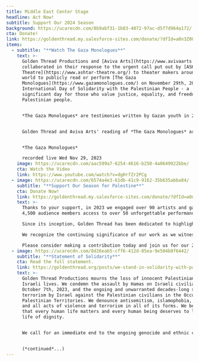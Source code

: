 ```yaml
---
title: Middle East Center Stage
headline: Act Now!
subtitle: Support Our 2024 Season
background: https://ucarecdn.com/8b9abf31-1b83-4072-97ac-d5f7d964a172/
cta: Donate!
link: https://goldenthread.my.salesforce-sites.com/donate/?dfId=a0n3Z00000tn4RsQAI
items:
  - subtitle: "**Watch The Gaza Monologues**"
    text: >-
      Golden Thread Productions and [Aviva Arts](https://www.avivaarts.org/)
      collaborated in their response to the urgent call put out by [ASHTAR
      Theatre](https://www.ashtar-theatre.org/) to theater makers around the
      world to publicly read or perform [The Gaza
      Monologues](https://www.gazamonologues.com/) on November 29th, 2023, the
      International Day of Solidarity with the Palestinian People - a
      significant day for those who value justice, equality, and freedom for the
      Palestinian people. 


      *The Gaza Monologues* are testimonies written by Gazan youth in 2010, after the first war on the Gaza Strip. Tragically, these monologues are still accurate today. They highlight the horrors, hopes, and resilience of the courageous Gazans, lifting the voices of children and people in Gaza.


      Golden Thread and Aviva Arts' reading of *The Gaza Monologues* are presented in multiple languages. To download the Gaza Monologues and read along in different languages please visit: *[The Gaza Monologues](https://www.gazamonologues.com/copy-of-team)* scripts page.


      *The Gaza Monologues* 

      recorded live Wed Nov 29, 2023
    image: https://ucarecdn.com/aac599a7-6254-4616-b250-4a0649922bbe/
    cta: Watch the Video
    link: https://www.youtube.com/watch?v=dgHrfZr2PCg
  - image: https://ucarecdn.com/6574a4e3-61db-41c9-9162-35b635abba84/
    subtitle: "**Support Our Season for Palestine**"
    cta: Donate Now!
    link: https://goldenthread.my.salesforce-sites.com/donate/?dfId=a0n3Z00000tn4RsQAI
    text: >-
      Thanks to your support, in 2023 we engaged over 90 artists and gave over
      4,500 audience members access to over 50 unforgettable performances!

      Since its inception, Golden Thread has been dedicated to highlighting our shared humanity and challenging negative stereotypes and misinformed narratives about the Middle East. That mission has taken on even greater urgency today.

      We recognize the continuing significance of our work as we witness the Western media blatantly dehumanize and silence Palestinian voices enduring the atrocities of war. And we are taking action by dedicating our entire 2024 season to Palestine.

      Please consider making a contribution today and join us for our 2024 Season for Palestine!
  - image: https://ucarecdn.com/8d26eab5-cff6-412d-85ea-9e504b8f6442/
    subtitle: "**Statement of Solidarity**"
    cta: Read the full statement.
    link: https://goldenthread.org/posts/we-stand-in-solidarity-with-palestine/
    text: >-
      Golden Thread Productions mourns the loss of innocent Palestinian and
      Israeli lives. We condemn the assault by Hamas on Israeli civilians on
      October 7th, 2023, and the ongoing and unwarranted decades-long state
      terrorism by Israel against the Palestinian civilians in the Occupied
      Palestinian Territories. We denounce antisemitism, islamophobia, racism,
      and all acts of violence and terrorism in all of its forms. We believe
      that every human life matters and every human being deserves to live a
      life of dignity.


      We call for an immediate end to the ongoing genocide and ethnic cleansing against Palestinian civilians in the Gaza Strip committed by Netanyahu’s government and sanctioned by Biden’s administration. We call on all people of conscience to demand an immediate ceasefire in Gaza and the safe release of hostages. We firmly believe that lasting peace and security in the region can only be attained through political solutions that bring an end to Israeli military occupation and state violence against Palestinians. 


      (*continued*...)
---
```

